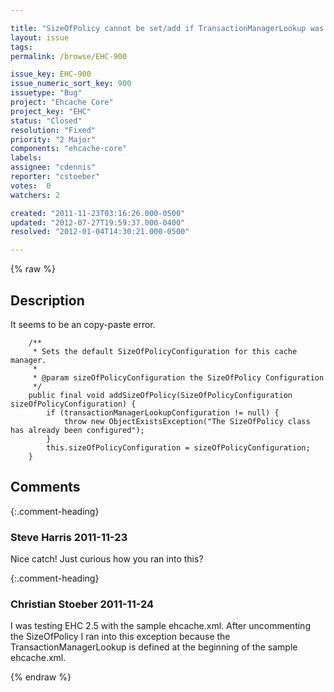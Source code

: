 ```yaml
---

title: "SizeOfPolicy cannot be set/add if TransactionManagerLookup was previously set/add"
layout: issue
tags: 
permalink: /browse/EHC-900

issue_key: EHC-900
issue_numeric_sort_key: 900
issuetype: "Bug"
project: "Ehcache Core"
project_key: "EHC"
status: "Closed"
resolution: "Fixed"
priority: "2 Major"
components: "ehcache-core"
labels: 
assignee: "cdennis"
reporter: "cstoeber"
votes:  0
watchers: 2

created: "2011-11-23T03:16:26.000-0500"
updated: "2012-07-27T19:59:37.000-0400"
resolved: "2012-01-04T14:30:21.000-0500"

---
```




{% raw %}



## Description

<div markdown="1" class="description">

It seems to be an copy-paste error.


```
    /**
     * Sets the default SizeOfPolicyConfiguration for this cache manager.
     *
     * @param sizeOfPolicyConfiguration the SizeOfPolicy Configuration
     */
    public final void addSizeOfPolicy(SizeOfPolicyConfiguration sizeOfPolicyConfiguration) {
        if (transactionManagerLookupConfiguration != null) {
            throw new ObjectExistsException("The SizeOfPolicy class has already been configured");
        }
        this.sizeOfPolicyConfiguration = sizeOfPolicyConfiguration;
    }
```



</div>

## Comments


{:.comment-heading}
### **Steve Harris** <span class="date">2011-11-23</span>

<div markdown="1" class="comment">

Nice catch! Just curious how you ran into this?

</div>


{:.comment-heading}
### **Christian Stoeber** <span class="date">2011-11-24</span>

<div markdown="1" class="comment">

I was testing EHC 2.5 with the sample ehcache.xml. After uncommenting the SizeOfPolicy I ran into this exception because the TransactionManagerLookup is defined at the beginning of the sample ehcache.xml.


</div>



{% endraw %}
